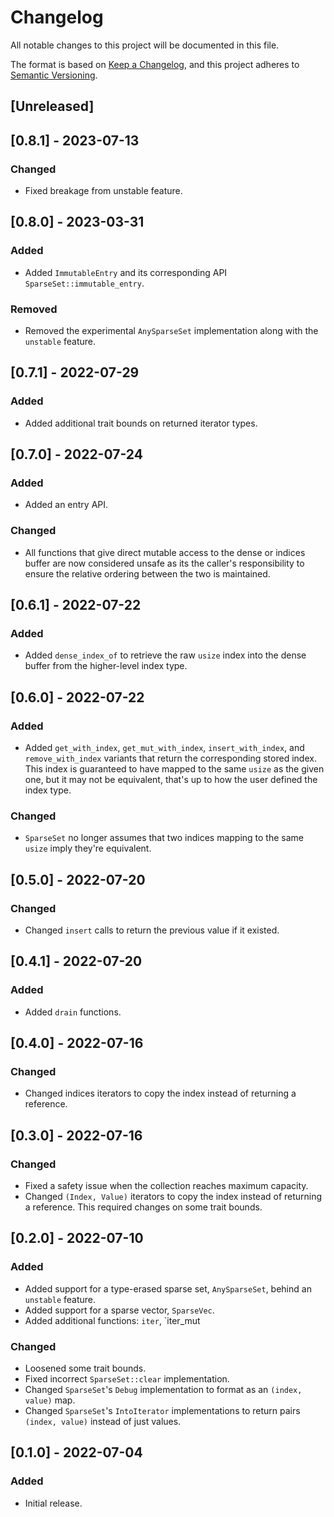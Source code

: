 # Changelog

All notable changes to this project will be documented in this file.

The format is based on [Keep a Changelog](https://keepachangelog.com/en/1.1.0/), and this project adheres to
[Semantic Versioning](https://semver.org/spec/v2.0.0.html).

## [Unreleased]

## [0.8.1] - 2023-07-13

### Changed

- Fixed breakage from unstable feature.

## [0.8.0] - 2023-03-31

### Added

- Added `ImmutableEntry` and its corresponding API `SparseSet::immutable_entry`.

### Removed

- Removed the experimental `AnySparseSet` implementation along with the `unstable` feature.

## [0.7.1] - 2022-07-29

### Added

- Added additional trait bounds on returned iterator types.

## [0.7.0] - 2022-07-24

### Added

- Added an entry API.

### Changed

- All functions that give direct mutable access to the dense or indices buffer are now considered unsafe as its the
  caller's responsibility to ensure the relative ordering between the two is maintained.

## [0.6.1] - 2022-07-22

### Added

- Added `dense_index_of` to retrieve the raw `usize` index into the dense buffer from the higher-level index type.

## [0.6.0] - 2022-07-22

### Added

- Added `get_with_index`, `get_mut_with_index`, `insert_with_index`, and `remove_with_index` variants that return the
  corresponding stored index. This index is guaranteed to have mapped to the same `usize` as the given one, but it may
  not be equivalent, that's up to how the user defined the index type.

### Changed

- `SparseSet` no longer assumes that two indices mapping to the same `usize` imply they're equivalent.

## [0.5.0] - 2022-07-20

### Changed

- Changed `insert` calls to return the previous value if it existed.

## [0.4.1] - 2022-07-20

### Added

- Added `drain` functions.

## [0.4.0] - 2022-07-16

### Changed

- Changed indices iterators to copy the index instead of returning a reference.

## [0.3.0] - 2022-07-16

### Changed

- Fixed a safety issue when the collection reaches maximum capacity.
- Changed `(Index, Value)` iterators to copy the index instead of returning a reference. This required changes on some
  trait bounds.

## [0.2.0] - 2022-07-10

### Added

- Added support for a type-erased sparse set, `AnySparseSet`, behind an `unstable` feature.
- Added support for a sparse vector, `SparseVec`.
- Added additional functions: `iter`, `iter_mut

### Changed

- Loosened some trait bounds.
- Fixed incorrect `SparseSet::clear` implementation.
- Changed `SparseSet`'s `Debug` implementation to format as an `(index, value)` map.
- Changed `SparseSet`'s `IntoIterator` implementations to return pairs `(index, value)` instead of just values.

## [0.1.0] - 2022-07-04

### Added

- Initial release.
